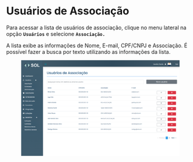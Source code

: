 # Usuários de Associação

Para acessar a lista de usuários de associação, clique no menu lateral na opção **`Usuários`** e selecione **`Associação.`**&#x20;

A lista exibe as informações de Nome, E-mail, CPF/CNPJ e Associação. É possível fazer a busca por texto utilizando as informações da lista.

<figure><img src="../../../../.gitbook/assets/lista user associação.png" alt=""><figcaption></figcaption></figure>
